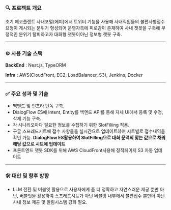 ### 🔍 **프로젝트 개요**

초기 에코플랜트 사내포털(에피)에서 트위터 기능을 사용해 사내직원들의 불편사항접수 요청이 게시되는 분위기 형성되어 운영자측에 피로감이 존재하여 사내 챗봇을 구축해 부정적인 분위기 탈피하고자 대화형 챗봇이아닌 정보형 챗봇 구축.

---

### ⚙️ 사용 기술 스택
**BackEnd** : Nest.js, TypeORM

**Infra** : AWS(CloudFront, EC2, LoadBalancer, S3), Jenkins, Docker

---

### ✅ **주요 성과 및 기술**

- 백엔드 및 인프라 단독 구축.
- DialogFlow ES에 Intent, Entity를 백엔드 API를 통해 자체 UI에서 등록 및 수정, 삭제 기능 구축.
- 각 시나리오마다 필요한 정보를 수집하기 위한 SlotFiliing 적용.
- 구글 스프레드시트에 접수 사항들을 실시간으로 업데이트하여 시트별로 접수내역을 확인 가능. **DialogFlow ES활용하여 SlotFilling으로 대화 문맥의 맞는 값으로 채워 해당 값으로 시트에 업데이트**
- 프론트엔드 챗봇 SDK를 위해 AWS CloudFront사용해 정적페이지 S3 자동 업데이트

---
### 🛠️ **대안 및 향후 방향**

- LLM 전환 및 버블잇 활용으로 사용자에게 좀 더 정확하고 자연스러운 제공 뿐만 아닌, 버블잇을 활용하여 스프레드시트가 아닌 버블잇 내부에서 불편접수 뿐만아 아닌 사내 정보 제공 및 알림시스템 강화 필요.